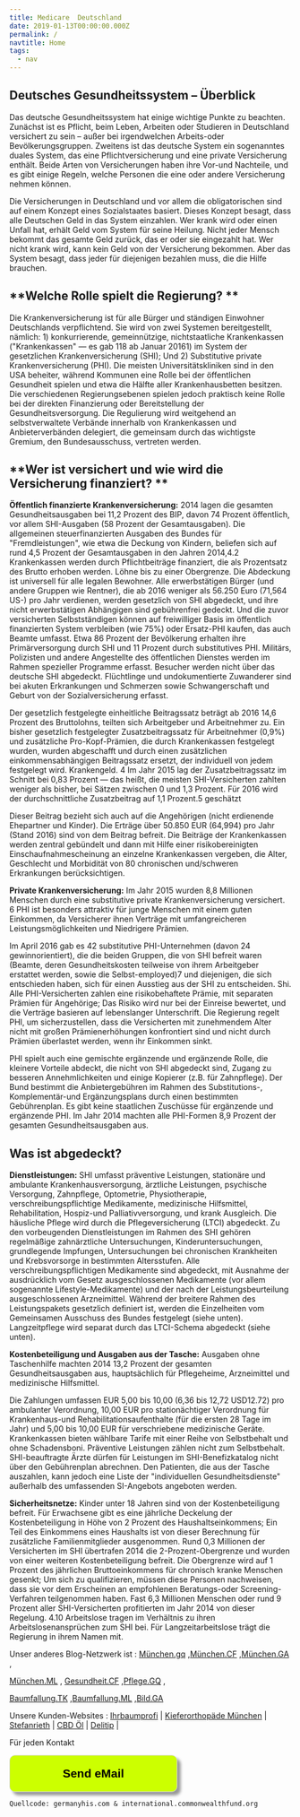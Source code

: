 ```yaml
---
title: Medicare  Deutschland
date: 2019-01-13T00:00:00.000Z
permalink: /
navtitle: Home
tags:
  - nav
---
```

## Deutsches Gesundheitssystem – Überblick

Das deutsche Gesundheitssystem hat einige wichtige Punkte zu beachten. Zunächst ist es Pflicht, beim Leben, Arbeiten oder Studieren in Deutschland versichert zu sein – außer bei irgendwelchen Arbeits-oder Bevölkerungsgruppen. Zweitens ist das deutsche System ein sogenanntes duales System, das eine Pflichtversicherung und eine private Versicherung enthält. Beide Arten von Versicherungen haben ihre Vor-und Nachteile, und es gibt einige Regeln, welche Personen die eine oder andere Versicherung nehmen können.

Die Versicherungen in Deutschland und vor allem die obligatorischen sind auf einem Konzept eines Sozialstaates basiert. Dieses Konzept besagt, dass alle Deutschen Geld in das System einzahlen. Wer krank wird oder einen Unfall hat, erhält Geld vom System für seine Heilung. Nicht jeder Mensch bekommt das gesamte Geld zurück, das er oder sie eingezahlt hat. Wer nicht krank wird, kann kein Geld von der Versicherung bekommen. Aber das System besagt, dass jeder für diejenigen bezahlen muss, die die Hilfe brauchen.

## **Welche Rolle spielt die Regierung? **

Die Krankenversicherung ist für alle Bürger und ständigen Einwohner Deutschlands verpflichtend. Sie wird von zwei Systemen bereitgestellt, nämlich: 1) konkurrierende, gemeinnützige, nichtstaatliche Krankenkassen ("Krankenkassen" — es gab 118 ab Januar 20161) im System der gesetzlichen Krankenversicherung (SHI); Und 2) Substitutive private Krankenversicherung (PHI). Die meisten Universitätskliniken sind in den USA beheiter, während Kommunen eine Rolle bei der öffentlichen Gesundheit spielen und etwa die Hälfte aller Krankenhausbetten besitzen. Die verschiedenen Regierungsebenen spielen jedoch praktisch keine Rolle bei der direkten Finanzierung oder Bereitstellung der Gesundheitsversorgung. Die Regulierung wird weitgehend an selbstverwaltete Verbände innerhalb von Krankenkassen und Anbieterverbänden delegiert, die gemeinsam durch das wichtigste Gremium, den Bundesausschuss, vertreten werden.

## **Wer ist versichert und wie wird die Versicherung finanziert? **

**Öffentlich finanzierte Krankenversicherung:** 2014 lagen die gesamten Gesundheitsausgaben bei 11,2 Prozent des BIP, davon 74 Prozent öffentlich, vor allem SHI-Ausgaben (58 Prozent der Gesamtausgaben). Die allgemeinen steuerfinanzierten Ausgaben des Bundes für "Fremdleistungen", wie etwa die Deckung von Kindern, beliefen sich auf rund 4,5 Prozent der Gesamtausgaben in den Jahren 2014,4.2 Krankenkassen werden durch Pflichtbeiträge finanziert, die als Prozentsatz des Brutto erhoben werden. Löhne bis zu einer Obergrenze. Die Abdeckung ist universell für alle legalen Bewohner. Alle erwerbstätigen Bürger (und andere Gruppen wie Rentner), die ab 2016 weniger als 56.250 Euro (71,564 US-) pro Jahr verdienen, werden gesetzlich von SHI abgedeckt, und ihre nicht erwerbstätigen Abhängigen sind gebührenfrei gedeckt. Und die zuvor versicherten Selbstständigen können auf freiwilliger Basis im öffentlich finanzierten System verbleiben (wie 75%) oder Ersatz-PHI kaufen, das auch Beamte umfasst. Etwa 86 Prozent der Bevölkerung erhalten ihre Primärversorgung durch SHI und 11 Prozent durch substitutives PHI. Militärs, Polizisten und andere Angestellte des öffentlichen Dienstes werden im Rahmen spezieller Programme erfasst. Besucher werden nicht über das deutsche SHI abgedeckt. Flüchtlinge und undokumentierte Zuwanderer sind bei akuten Erkrankungen und Schmerzen sowie Schwangerschaft und Geburt von der Sozialversicherung erfasst.

Der gesetzlich festgelegte einheitliche Beitragssatz beträgt ab 2016 14,6 Prozent des Bruttolohns, teilten sich Arbeitgeber und Arbeitnehmer zu. Ein bisher gesetzlich festgelegter Zusatzbeitragssatz für Arbeitnehmer (0,9%) und zusätzliche Pro-Kopf-Prämien, die durch Krankenkassen festgelegt wurden, wurden abgeschafft und durch einen zusätzlichen einkommensabhängigen Beitragssatz ersetzt, der individuell von jedem festgelegt wird. Krankengeld. 4 Im Jahr 2015 lag der Zusatzbeitragssatz im Schnitt bei 0,83 Prozent — das heißt, die meisten SHI-Versicherten zahlten weniger als bisher, bei Sätzen zwischen 0 und 1,3 Prozent. Für 2016 wird der durchschnittliche Zusatzbeitrag auf 1,1 Prozent.5 geschätzt

Dieser Beitrag bezieht sich auch auf die Angehörigen (nicht erdienende Ehepartner und Kinder). Die Erträge über 50.850 EUR (64,994) pro Jahr (Stand 2016) sind von dem Beitrag befreit. Die Beiträge der Krankenkassen werden zentral gebündelt und dann mit Hilfe einer risikobereinigten Einschaufnahmescheinung an einzelne Krankenkassen vergeben, die Alter, Geschlecht und Morbidität von 80 chronischen und/schweren Erkrankungen berücksichtigen.

**Private Krankenversicherung:** Im Jahr 2015 wurden 8,8 Millionen Menschen durch eine substitutive private Krankenversicherung versichert. 6 PHI ist besonders attraktiv für junge Menschen mit einem guten Einkommen, da Versicherer ihnen Verträge mit umfangreicheren Leistungsmöglichkeiten und Niedrigere Prämien.

Im April 2016 gab es 42 substitutive PHI-Unternehmen (davon 24 gewinnorientiert), die die beiden Gruppen, die von SHI befreit waren (Beamte, deren Gesundheitskosten teilweise von ihrem Arbeitgeber erstattet werden, sowie die Selbst-employed)7 und diejenigen, die sich entschieden haben, sich für einen Ausstieg aus der SHI zu entscheiden. Shi. Alle PHI-Versicherten zahlen eine risikobehaftete Prämie, mit separaten Prämien für Angehörige; Das Risiko wird nur bei der Einreise bewertet, und die Verträge basieren auf lebenslanger Unterschrift. Die Regierung regelt PHI, um sicherzustellen, dass die Versicherten mit zunehmendem Alter nicht mit großen Prämienerhöhungen konfrontiert sind und nicht durch Prämien überlastet werden, wenn ihr Einkommen sinkt.

PHI spielt auch eine gemischte ergänzende und ergänzende Rolle, die kleinere Vorteile abdeckt, die nicht von SHI abgedeckt sind, Zugang zu besseren Annehmlichkeiten und einige Kopierer (z.B. für Zahnpflege). Der Bund bestimmt die Anbietergebühren im Rahmen des Substitutions-, Komplementär-und Ergänzungsplans durch einen bestimmten Gebührenplan. Es gibt keine staatlichen Zuschüsse für ergänzende und ergänzende PHI. Im Jahr 2014 machten alle PHI-Formen 8,9 Prozent der gesamten Gesundheitsausgaben aus.

## Was ist abgedeckt?

**Dienstleistungen:** SHI umfasst präventive Leistungen, stationäre und ambulante Krankenhausversorgung, ärztliche Leistungen, psychische Versorgung, Zahnpflege, Optometrie, Physiotherapie, verschreibungspflichtige Medikamente, medizinische Hilfsmittel, Rehabilitation, Hospiz-und Palliativversorgung, und krank Ausgleich. Die häusliche Pflege wird durch die Pflegeversicherung (LTCI) abgedeckt. Zu den vorbeugenden Dienstleistungen im Rahmen des SHI gehören regelmäßige zahnärztliche Untersuchungen, Kinderuntersuchungen, grundlegende Impfungen, Untersuchungen bei chronischen Krankheiten und Krebsvorsorge in bestimmten Altersstufen. Alle verschreibungspflichtigen Medikamente sind abgedeckt, mit Ausnahme der ausdrücklich vom Gesetz ausgeschlossenen Medikamente (vor allem sogenannte Lifestyle-Medikamente) und der nach der Leistungsbeurteilung ausgeschlossenen Arzneimittel. Während der breitere Rahmen des Leistungspakets gesetzlich definiert ist, werden die Einzelheiten vom Gemeinsamen Ausschuss des Bundes festgelegt (siehe unten). Langzeitpflege wird separat durch das LTCI-Schema abgedeckt (siehe unten).

**Kostenbeteiligung und Ausgaben aus der Tasche:** Ausgaben ohne Taschenhilfe machten 2014 13,2 Prozent der gesamten Gesundheitsausgaben aus, hauptsächlich für Pflegeheime, Arzneimittel und medizinische Hilfsmittel.

Die Zahlungen umfassen EUR 5,00 bis 10,00 (6,36 bis 12,72 USD12.72) pro ambulanter Verordnung, 10,00 EUR pro stationächtiger Verordnung für Krankenhaus-und Rehabilitationsaufenthalte (für die ersten 28 Tage im Jahr) und 5,00 bis 10,00 EUR für verschriebene medizinische Geräte. Krankenkassen bieten wählbare Tarife mit einer Reihe von Selbstbehalt und ohne Schadensboni. Präventive Leistungen zählen nicht zum Selbstbehalt. SHI-beauftragte Ärzte dürfen für Leistungen im SHI-Benefizkatalog nicht über den Gebührenplan abrechnen. Den Patienten, die aus der Tasche auszahlen, kann jedoch eine Liste der "individuellen Gesundheitsdienste" außerhalb des umfassenden SI-Angebots angeboten werden.

**Sicherheitsnetze:** 
Kinder unter 18 Jahren sind von der Kostenbeteiligung befreit. Für Erwachsene gibt es eine jährliche Deckelung der Kostenbeteiligung in Höhe von 2 Prozent des Haushaltseinkommens; Ein Teil des Einkommens eines Haushalts ist von dieser Berechnung für zusätzliche Familienmitglieder ausgenommen. Rund 0,3 Millionen der Versicherten im SHI übertrafen 2014 die 2-Prozent-Obergrenze und wurden von einer weiteren Kostenbeteiligung befreit. Die Obergrenze wird auf 1 Prozent des jährlichen Bruttoeinkommens für chronisch kranke Menschen gesenkt; Um sich zu qualifizieren, müssen diese Personen nachweisen, dass sie vor dem Erscheinen an empfohlenen Beratungs-oder Screening-Verfahren teilgenommen haben. Fast 6,3 Millionen Menschen oder rund 9 Prozent aller SHI-Versicherten profitierten im Jahr 2014 von dieser Regelung. 4.10 Arbeitslose tragen im Verhältnis zu ihren Arbeitslosenansprüchen zum SHI bei. Für Langzeitarbeitslose trägt die Regierung in ihrem Namen mit.

Unser anderes Blog-Netzwerk ist : <a href="https://munchen.gq/">München.gq</a> ,<a href="https://munchen.cf">München.CF</a> ,<a href="https://munchen.ga">München.GA</a> ,

<a href="https://munchen.ml">München.ML</a> , <a href="https://gesundheit.cf">Gesundheit.CF</a> ,<a href="https://pflege.gq">Pflege.GQ</a> ,

<a href="https://baumfallung.tk">Baumfallung.TK</a> ,<a href="https://baumfallung.ml">Baumfallung.ML</a> ,<a href="https://bild.ga">Bild.GA</a>

Unsere Kunden-Websites :  <a href="https://ihrbaumprofi.de">Ihrbaumprofi</a> | <a href="https://kieferorthopaede-fuenfhoefe.de">Kieferorthopäde München</a> | <a href="https://www.stefanrieth.com">Stefanrieth</a> |
<a href="https://mittelzumleben.bz/nahrungsergaenzungsmittel/911/cbd-oel-5-vegan-10ml">CBD Öl</a> | <a href="https://delitip.com">Delitip</a> |

Für jeden Kontakt <form>
<input style="width: 300px; padding: 20px; box-shaddow: 6px 6px 5px; #999999; -webkit-box-shadow: 6px 6px 5px #999999; -moz-box-shadow: 6px 6px 5px #999999; font-weight: bold; background: #CCFF00; color: #000000; cursor: pointer; border-radius: 10px; border: 1px solid #D9D9D9; font-size: 150%;" type="button" value="Send eMail" onclick="window.location.href='mailto:paradiesworld@gmail.com'" />

</form>

```
Quellcode: germanyhis.com & international.commonwealthfund.org
```
